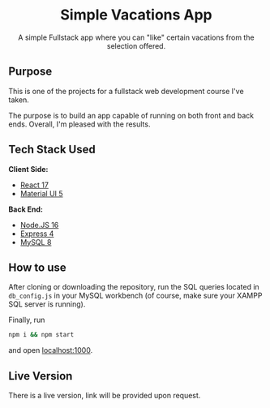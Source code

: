 <div align="center"><h1>Simple Vacations App</h1>

A simple Fullstack app where you can "like" certain vacations from the selection offered.
 </div>

## Purpose

<p>This is one of the projects for a fullstack web development course I've taken.</p>
<p>The purpose is to build an app capable of running on both front and back ends.
Overall, I'm pleased with the results.</p>

## Tech Stack Used

**Client Side:**

- [React 17](https://reactjs.org/)
- [Material UI 5](https://mui.com/)


**Back End:**
- [Node.JS 16](https://nodejs.org/)
- [Express 4](https://expressjs.com/)
- [MySQL 8](https://www.mysql.com/)

## How to use

After cloning or downloading the repository, run the SQL queries located in `db_config.js` in your MySQL workbench (of course, make sure your XAMPP SQL server is running).

Finally, run

```sh
npm i && npm start
```
and open [localhost:1000](http://localhost:1000).

## Live Version
There is a live version, link will be provided upon request.

